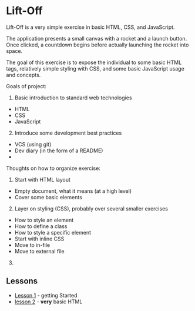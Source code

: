 # Lift-Off

Lift-Off is a very simple exercise in basic HTML, CSS, and JavaScript.

The application presents a small canvas with a rocket and a launch button. Once
clicked, a countdown begins before actually launching the rocket into space.

The goal of this exercise is to expose the individual to some basic HTML tags,
relatively simple styling with CSS, and some basic JavaScript usage and concepts.

Goals of project:
1. Basic introduction to standard web technologies
  - HTML
  - CSS
  - JavaScript
2. Introduce some development best practices
  - VCS (using git)
  - Dev diary (in the form of a README)
  -
Thoughts on how to organize exercise:

1. Start with HTML layout
  - Empty document, what it means (at a high level)
  - Cover some basic elements
2. Layer on styling (CSS), probably over several smaller exercises
  - How to style an element
  - How to define a class
  - How to style a specific element
  - Start with inline CSS
  - Move to in-file
  - Move to external file
3.

## Lessons

- [Lesson 1](lesson-01/guide.md) - getting Started
- [lesson 2](lesson-02/guide.md) - **very** basic HTML
